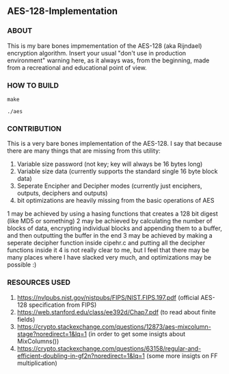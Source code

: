 ## AES-128-Implementation
### ABOUT
This is my bare bones impmementation of the AES-128 (aka Rijndael) encryption algorithm. Insert your usual "don't use in production environment" warning here, 
as it always was, from the beginning, made from a recreational and educational point of view.

### HOW TO BUILD
`make`

`./aes`

### CONTRIBUTION
This is a very bare bones implementation of the AES-128. I say that because there are many things that are missing from this utility:

1. Variable size password (not key; key will always be 16 bytes long)
2. Variable size data (currently supports the standard single 16 byte block data)
3. Seperate Encipher and Decipher modes (currently just enciphers, outputs, deciphers and outputs)
4. bit optimizations are heavily missing from the basic operations of AES

1 may be achieved by using a hasing functions that creates a 128 bit digest (like MD5 or something)
2 may be achieved by calculating the number of blocks of data, encrypting individual blocks and appending them to a buffer, and then outputting the buffer in the end
3 may be achieved by making a seperate decipher function inside cipehr.c and putting all the decipher functions inside it
4 is not really clear to me, but I feel that there may be many places where I have slacked very much, and optimizations may be possible :)

### RESOURCES USED
1. https://nvlpubs.nist.gov/nistpubs/FIPS/NIST.FIPS.197.pdf (official AES-128 specification from FIPS)
2. https://web.stanford.edu/class/ee392d/Chap7.pdf (to read about finite fields)
3. https://crypto.stackexchange.com/questions/12873/aes-mixcolumn-stage?noredirect=1&lq=1 (in order to get some insigts about MixColumns()) 
4. https://crypto.stackexchange.com/questions/63158/regular-and-efficient-doubling-in-gf2n?noredirect=1&lq=1 (some more insigts on FF multiplication)

